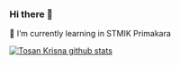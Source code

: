 ### Hi there 👋

🌱 I’m currently learning in STMIK Primakara

<!--
**tosankrisna/tosankrisna** is a ✨ _special_ ✨ repository because its `README.md` (this file) appears on your GitHub profile.

Here are some ideas to get you started:

- 🔭 I’m currently working on ...
- 🌱 I’m currently learning ...
- 👯 I’m looking to collaborate on ...
- 🤔 I’m looking for help with ...
- 💬 Ask me about ...
- 📫 How to reach me: ...
- 😄 Pronouns: ...
- ⚡ Fun fact: ...
-->

[![Tosan Krisna github stats](https://github-readme-stats.vercel.app/api?username=tosankrisna)](https://github.com/tosankrisna/github-readme-stats)
